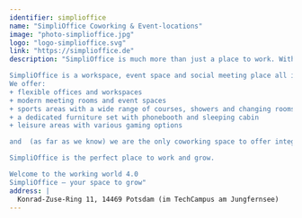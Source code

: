 ```yaml
---
identifier: simplioffice
name: "SimpliOffice Coworking & Event-locations"
image: "photo-simplioffice.jpg"
logo: "logo-simplioffice.svg"
link: "https://simplioffice.de"
description: "SimpliOffice is much more than just a place to work. With our experience in HR and office development, we create inspiring, motivating and performance-enhancing working environments.

SimpliOffice is a workspace, event space and social meeting place all in one. 
We offer:
+ flexible offices and workspaces
+ modern meeting rooms and event spaces
+ sports areas with a wide range of courses, showers and changing rooms
+ a dedicated furniture set with phonebooth and sleeping cabin 
+ leisure areas with various gaming options 

and  (as far as we know) we are the only coworking space to offer integrated recruiting and HR services... and a cooking robot!

SimpliOffice is the perfect place to work and grow.

Welcome to the working world 4.0
SimpliOffice – your space to grow"
address: |
  Konrad-Zuse-Ring 11, 14469 Potsdam (im TechCampus am Jungfernsee)
---
```

